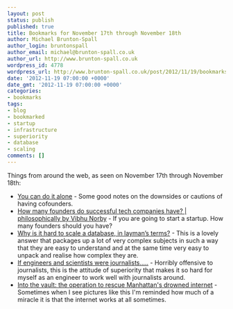 ```yaml
---
layout: post
status: publish
published: true
title: Bookmarks for November 17th through November 18th
author: Michael Brunton-Spall
author_login: bruntonspall
author_email: michael@brunton-spall.co.uk
author_url: http://www.brunton-spall.co.uk
wordpress_id: 4778
wordpress_url: http://www.brunton-spall.co.uk/post/2012/11/19/bookmarks-for-november-17th-3/
date: '2012-11-19 07:00:00 +0000'
date_gmt: '2012-11-19 07:00:00 +0000'
categories:
- bookmarks
tags:
- blog
- bookmarked
- startup
- infrastructure
- superiority
- database
- scaling
comments: []
---
```

<p>Things from around the web, as seen on November 17th through November 18th:</p>
<ul>
<li><a href="http://ryancarson.com/post/35939367603/you-can-do-it-alone">You can do it alone</a> - Some good notes on the downsides or cautions of having cofounders.</li>
<li><a href="http://philosophically.com/some-data-on-founder-counts-at-top-companies">How many founders do successful tech companies have? | philosophically by Vibhu Norby</a> - If you are going to start a startup. How many founders should you have?</li>
<li><a href="http://www.quora.com/Database-Systems/Why-is-it-hard-to-scale-a-database-in-layman’s-terms/answer/Paul-King-2?srid=ie4&amp;st=ns">Why is it hard to scale a database, in layman&rsquo;s terms?</a> - This is a lovely answer that packages up a lot of very complex subjects in such a way that they are easy to understand and at the same time very easy to unpack and realise how complex they are.</li>
<li><a href="http://gatech.tumblr.com/post/35926696549/if-engineers-and-scientists-were-journalists">If engineers and scientists were journalists.....</a> - Horribly offensive to journalists, this is the attitude of superiority that makes it so hard for myself as an engineer to work well with journalists around.</li>
<li><a href="http://www.theverge.com/2012/11/17/3655442/restoring-verizon-service-manhattan-hurricane-sandy">Into the vault: the operation to rescue Manhattan's drowned internet</a> - Sometimes when I see pictures like this I&#039;m reminded how much of a miracle it is that the internet works at all sometimes.</li>
</ul>
